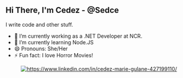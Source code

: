 ## Hi There, I'm Cedez - @Sedce 


I write code and other stuff. 

- 🔭 I’m currently working as a .NET Developer at NCR. 
- 🌱 I’m currently learning Node.JS
- 😄 Pronouns: She/Her
- ⚡ Fun fact: I love Horror Movies! 
<!--
**Sedce/Sedce** is a ✨ _special_ ✨ repository because its `README.md` (this file) appears on your GitHub profile.

Here are some ideas to get you started:

- 🔭 I’m currently working on ...
- 🌱 I’m currently learning ...
- 👯 I’m looking to collaborate on ...
- 🤔 I’m looking for help with ...
- 💬 Ask me about ...
- 📫 How to reach me: ...
- 😄 Pronouns: ...
- ⚡ Fun fact: ...
-->

<p align="center">
  <a href="https://www.linkedin.com/in/cedez-marie-gulane-427199110/">
    <img src="https://img.shields.io/badge/linkedin-%230077B5.svg?&style=for-the-badge&logo=linkedin&logoColor=white" alt="https://www.linkedin.com/in/cedez-marie-gulane-427199110/">
  </a>
</p>
